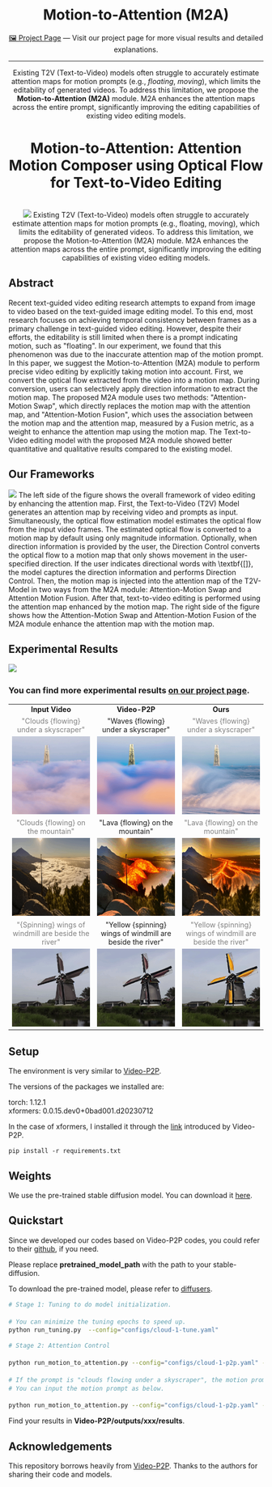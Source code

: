 <div align="center">

# Motion-to-Attention (M2A)

[🖼️ Project Page](https://currycurry915.github.io/Motion-to-Attention/) — Visit our project page for more visual results and detailed explanations.

---

Existing T2V (Text-to-Video) models often struggle to accurately estimate attention maps for motion prompts (e.g., *floating*, *moving*), which limits the editability of generated videos. To address this limitation, we propose the **Motion-to-Attention (M2A)** module. M2A enhances the attention maps across the entire prompt, significantly improving the editing capabilities of existing video editing models.



<h1>Motion-to-Attention: Attention Motion Composer using Optical Flow for Text-to-Video Editing</h1>


<br>

<image src="results/readme_images/TCVST_fig1.png"  />
Existing T2V (Text-to-Video) models often struggle to accurately estimate attention maps for motion prompts (e.g., floating, moving), which limits the editability of generated videos. To address this limitation, we propose the Motion-to-Attention (M2A) module. M2A enhances the attention maps across the entire prompt, significantly improving the editing capabilities of existing video editing models.
<br>

</div>

## Abstract
Recent text-guided video editing research attempts to expand from image to video based on the text-guided image editing model. To this end, most research focuses on achieving temporal consistency between frames as a primary challenge in text-guided video editing. However, despite their efforts, the editability is still limited when there is a prompt indicating motion, such as "floating". In our experiment, we found that this phenomenon was due to the inaccurate attention map of the motion prompt. In this paper, we suggest the Motion-to-Attention (M2A) module to perform precise video editing by explicitly taking motion into account. First, we convert the optical flow extracted from the video into a motion map. During conversion, users can selectively apply direction information to extract the motion map. The proposed M2A module uses two methods: "Attention-Motion Swap", which directly replaces the motion map with the attention map, and "Attention-Motion Fusion", which uses the association between the motion map and the attention map, measured by a Fusion metric, as a weight to enhance the attention map using the motion map. The Text-to-Video editing model with the proposed M2A module showed better quantitative and qualitative results compared to the existing model.


## Our Frameworks
<image src="results/TCSVT_framework.png"  />
The left side of the figure shows the overall framework of video editing by enhancing the attention map. First, the Text-to-Video (T2V) Model generates an attention map by receiving video and prompts as input. Simultaneously, the optical flow estimation model estimates the optical flow from the input video frames. The estimated optical flow is converted to a motion map by default using only magnitude information. Optionally, when direction information is provided by the user, the Direction Control converts the optical flow to a motion map that only shows movement in the user-specified direction. If the user indicates directional words with \textbf{[]}, the model captures the direction information and performs Direction Control. Then, the motion map is injected into the attention map of the T2V-Model in two ways from the M2A module: Attention-Motion Swap and Attention Motion Fusion. After that, text-to-video editing is performed using the attention map enhanced by the motion map. The right side of the figure shows how the Attention-Motion Swap and Attention-Motion Fusion of the M2A module enhance the attention map with the motion map.


## Experimental Results
<image src="results/experimental_results.png"  />


### You can find more experimental results [on our project page](https://currycurry915.github.io/Motion-to-Attention/).

<table class="center">
<tr>
  <td align="center" ><b>Input Video</b></td>
  <td align="center" ><b>Video-P2P</b></td>
  <td align="center" ><b>Ours</b></td>
</tr>

 <tr>
  <td align="center" width=25% style="text-align:center;color:gray;">"Clouds {flowing} under a skyscraper"</td>
  <td align="center" width=25% style="text-align:center;">"Waves {flowing} under a skyscraper"</td>
  <td align="center" width=25% style="text-align:center;color:gray;">"Waves {flowing} under a skyscraper"</td>
</tr>

<tr>
  <td align="center" style colspan="1"><img src="results/clouds_waves_input.gif" loop=infinite></td>
  <td align="center" style colspan="1"><img src="results/clouds_waves_ori.gif"></td>
  <td align="center" style colspan="1"><img src="results/clouds_waves_MMI.gif"></td>
</tr>


<tr>
  <td align="center" width=25% style="text-align:center;color:gray;">"Clouds {flowing} on the mountain"</td>
  <td align="center" width=25% style="text-align:center;">"Lava {flowing} on the mountain"</td>
  <td align="center" width=25% style="text-align:center;color:gray;">"Lava {flowing} on the mountain"</td>
</tr>

<tr>
  <td align="center" style colspan="1"><img src="results/clouds_lava_input.gif"></td>
  <td align="center" style colspan="1"><img src="results/clouds_lava_ori.gif"></td>
  <td align="center" style colspan="1"><img src="results/clouds_lava_MMI.gif"></td>       
</tr>

<tr>
  <td align="center" width=25% style="text-align:center;color:gray;">"{Spinning} wings of windmill are beside the river"</td>
  <td align="center" width=25% style="text-align:center;">"Yellow {spinning} wings of windmill are beside the river"</td>
  <td align="center" width=25% style="text-align:center;color:gray;">"Yellow {spinning} wings of windmill are beside the river"</td>
</tr>

<tr>
  <td align="center" style colspan="1"><img src="results/yellow_windmill_input.gif"></td>
  <td align="center" style colspan="1"><img src="results/yellow_windmill_ori.gif"></td>
  <td align="center" style colspan="1"><img src="results/yellow_windmill_MMI.gif"></td>       
</tr>
</table>




## Setup

The environment is very similar to [Video-P2P](https://github.com/ShaoTengLiu/Video-P2P).

The versions of the packages we installed are:

torch: 1.12.1 \
xformers: 0.0.15.dev0+0bad001.d20230712

In the case of xformers, I installed it through the [link](https://github.com/bryandlee/Tune-A-Video/issues/4) introduced by Video-P2P.

```shell
pip install -r requirements.txt
```


## Weights

We use the pre-trained stable diffusion model. You can download it [here](https://huggingface.co/runwayml/stable-diffusion-v1-5). 


## Quickstart

Since we developed our codes based on Video-P2P codes, you could refer to their [github](https://github.com/ShaoTengLiu/Video-P2P), if you need.

Please replace **pretrained_model_path** with the path to your stable-diffusion.

To download the pre-trained model, please refer to [diffusers](https://github.com/huggingface/diffusers).


``` bash
# Stage 1: Tuning to do model initialization.

# You can minimize the tuning epochs to speed up.
python run_tuning.py  --config="configs/cloud-1-tune.yaml"
```

``` bash
# Stage 2: Attention Control

python run_motion_to_attention.py --config="configs/cloud-1-p2p.yaml" --motion_prompt "Please enter motion prompt"

# If the prompt is "clouds flowing under a skyscraper", the motion prompt is "flowing".
# You can input the motion prompt as below.

python run_motion_to_attention.py --config="configs/cloud-1-p2p.yaml" --motion_prompt "flowing"
```

Find your results in **Video-P2P/outputs/xxx/results**.


## Acknowledgements
This repository borrows heavily from [Video-P2P](https://github.com/ShaoTengLiu/Video-P2P). Thanks to the authors for sharing their code and models.

